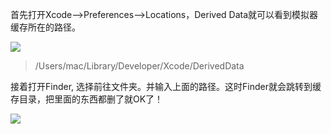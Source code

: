 首先打开Xcode-->Preferences-->Locations，Derived Data就可以看到模拟器缓存所在的路径。

![](http://ww2.sinaimg.cn/mw690/0065Y1avgw1f4ezy58zoyj30kt0d4dho.jpg)

>/Users/mac/Library/Developer/Xcode/DerivedData


接着打开Finder, 选择前往文件夹。并输入上面的路径。这时Finder就会跳转到缓存目录，把里面的东西都删了就OK了！

![](http://ww3.sinaimg.cn/mw690/0065Y1avgw1f4f02u3r16j306k0avgmq.jpg)